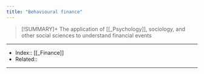 ```yaml
---
title: "Behavioural finance" 
---
```

> [!SUMMARY]+
> The application of [[_Psychology]], sociology, and other social sciences to understand financial events

---
- Index:: [[_Finance]]
- Related:: 
---